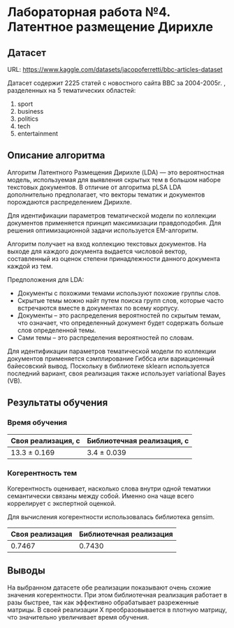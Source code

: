 # Лабораторная работа №4. Латентное размещение Дирихле

## Датасет 

URL: https://www.kaggle.com/datasets/jacopoferretti/bbc-articles-dataset

Датасет содержит 2225 статей с новостного сайта BBC за 2004-2005г. , разделенных на 5 тематических областей:
1. sport
2. business
3. politics
4. tech
5. entertainment

## Описание алгоритма
Алгоритм Латентного Размещения Дирихле (LDA) — это вероятностная модель, используемая для выявления скрытых
тем в большом наборе текстовых документов. В отличие от алгоритма pLSA LDA дополнительно предполагает, что векторы тематик
и документов порождаются распределением Дирихле.

Для идентификации параметров тематической модели по коллекции документов применяется принцип максимизации правдоподобия.
Для решения оптимизационной задачи используется EM-алгоритм.

Алгоритм получает на вход коллекцию текстовых документов. На выходе для каждого документа выдается числовой вектор,
составленный из оценок степени принадлежности данного документа каждой из тем.

Предположения для LDA:
* Документы с похожими темами используют похожие группы слов.
* Скрытые темы можно найт путем поиска групп слов, которые часто встречаются вместе в документах по всему корпусу.
* Документы – это распределения вероятностей по скрытым темам, что означает, что определенный документ будет содержать 
больше слов определенной темы.
* Сами темы – это распределения вероятностей по словам.

Для идентификации параметров тематической модели по коллекции документов применяется сэмплирование Гиббса или 
вариационный байесовский вывод. Поскольку в библиотеке sklearn используется последний вариант, своя реализация также 
использует variational Bayes (VB).

## Результаты обучения

### Время обучения

| Своя реализация, c | Библиотечная реализация, с |
|-------------------|----------------------------|
| 13.3  ± 0.169     | 3.4  ± 0.039               |

### Когерентность тем
Когерентность оценивает, насколько слова внутри одной тематики семантически связаны между собой.
Именно она чаще всего коррелирует с экспертной оценкой.

Для вычисления когерентности использовалась библиотека gensim.

| Своя реализация  | Библиотечная реализация  |
|------------------|--------------------------|
| 0.7467           | 0.7430                   |


## Выводы

На выбранном датасете обе реализации показывают очень схожие значения когерентности.
При этом библиотечная реализация работает в разы быстрее, так как эффективно обрабатывает разреженные матрицы. В своей 
реализации X преобразовывается в плотную матрицу, что значительно увеличивает время обучения.